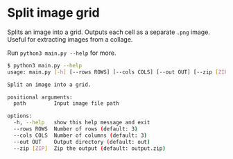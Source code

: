 # Split image grid

Splits an image into a grid.
Outputs each cell as a separate `.png` image.
Useful for extracting images from a collage.
 
Run `python3 main.py --help` for more.

```bash
$ python3 main.py --help
usage: main.py [-h] [--rows ROWS] [--cols COLS] [--out OUT] [--zip [ZIP]] path

Split an image into a grid.

positional arguments:
  path         Input image file path

options:
  -h, --help   show this help message and exit
  --rows ROWS  Number of rows (default: 3)
  --cols COLS  Number of columns (default: 3)
  --out OUT    Output directory (default: out)
  --zip [ZIP]  Zip the output (default: output.zip)
```